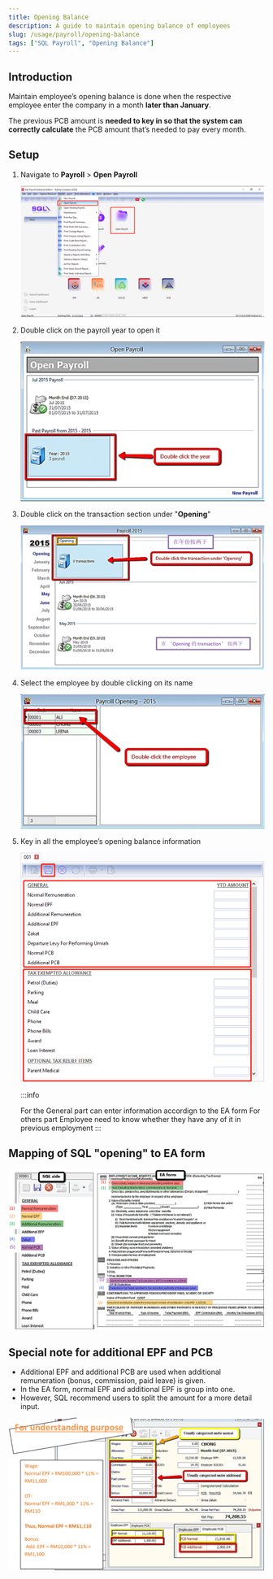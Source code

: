 ```yaml
---
title: Opening Balance
description: A guide to maintain opening balance of employees
slug: /usage/payroll/opening-balance
tags: ["SQL Payroll", "Opening Balance"]
---
```


## Introduction

Maintain employee’s opening balance is done when the respective employee enter the company in a month **later than January**.

The previous PCB amount is **needed to key in so that the system can correctly calculate** the PCB amount that’s needed to pay every month.

## Setup

1. Navigate to **Payroll** > **Open Payroll**

   ![navigate](../../../static/img/usage/payroll/opening-balance/navigate.png)

2. Double click on the payroll year to open it

   ![open](../../../static/img/usage/payroll/opening-balance/open.png)

3. Double click on the transaction section under "**Opening**"

   ![open-transaction](../../../static/img/usage/payroll/opening-balance/open-transaction.png)

4. Select the employee by double clicking on its name

   ![select-employee](../../../static/img/usage/payroll/opening-balance/select-employee.png)

5. Key in all the employee’s opening balance information

   ![fill-in-employee-details](../../../static/img/usage/payroll/opening-balance/fill-in-employee-details.png)

   :::info

   For the General part can enter information accordign to the EA form
   For others part Employee need to know whether they have any of it in previous employment
   :::

## Mapping of SQL "opening" to EA form

![mapping](../../../static/img/usage/payroll/opening-balance/mapping.png)

## Special note for additional EPF and PCB

- Additional EPF and additional PCB are used when additional remuneration (bonus, commission, paid leave) is given.
- In the EA form, normal EPF and additional EPF is group into one.
- However, SQL recommend users to split the amount for a more detail input.

![additional-epf-pcb](../../../static/img/usage/payroll/opening-balance/additional-epf-pcb.png)
